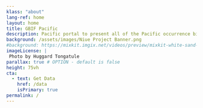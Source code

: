 ```yaml
---
klass: "about"
lang-ref: home
layout: home
title: GBIF Pacific
description: Pacific portal to present all of the Pacific occurrence biodiversity data available on GBIF.
background: /assets/images/Niue Project Banner.png
#background: https://mixkit.imgix.net/videos/preview/mixkit-white-sand-beach-and-palm-trees-1564-0.jpg?w=1200&h=630&fit=crop
imageLicense: |
 Photo by Huggard Tongatule
parallax: true # OPTION - default is false
height: 75vh
cta:
  - text: Get Data
    href: /data
    isPrimary: true
permalink: /
---
```

